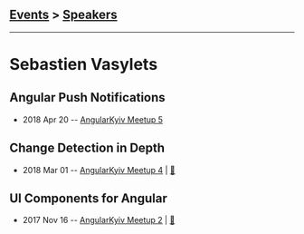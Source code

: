 ## [Events](../README.md) > [Speakers](../speakers.md)
---

# Sebastien Vasylets

## Angular Push Notifications
- 2018 Apr 20 -- [AngularKyiv Meetup 5](https://youtu.be/2ilBbPXTrdM)    
## Change Detection in Depth
- 2018 Mar 01 -- [AngularKyiv Meetup 4](https://youtu.be/4wWdwNV4fvE)  | [:notebook:](http://slides.com/sebastienvasylets-sebastienv/angular-change-detection#/)  
## UI Components for Angular
- 2017 Nov 16 -- [AngularKyiv Meetup 2](https://www.youtube.com/watch?v=PHka1UG68LE)  | [:notebook:](https://goo.gl/aHPyxC)  
